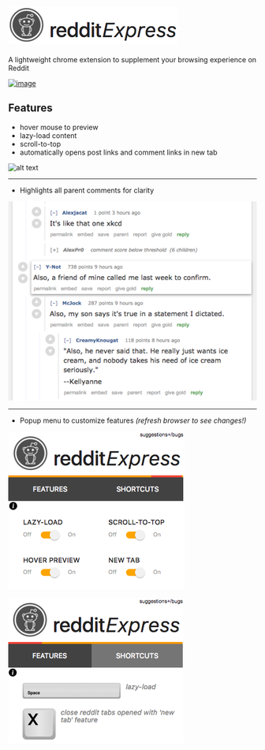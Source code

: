 ![alt text](https://github.com/cidouchi/redditExpress/blob/master/images/logo.png)
---
A lightweight chrome extension to supplement your browsing experience on Reddit

[![image](https://developer.chrome.com/webstore/images/ChromeWebStore_BadgeWBorder_v2_206x58.png)](https://chrome.google.com/webstore/detail/redditexpress/lkgolnijhddkilnelckdjncgegakgplg?hl=en)

__Features__
---
* hover mouse to preview 
* lazy-load content
* scroll-to-top 
* automatically opens post links and comment links in new tab

![alt text](https://thumbs.gfycat.com/AshamedBlankAntlion-size_restricted.gif)

---

+ Highlights all parent comments for clarity

![alt text](https://github.com/cidouchi/redditExpress/blob/master/images/comment.png)

---

+ Popup menu to customize features 
*(refresh browser to see changes!)*

![alt text](https://github.com/cidouchi/redditExpress/blob/master/images/features.png)

![alt text](https://github.com/cidouchi/redditExpress/blob/master/images/shortcuts.png)

